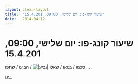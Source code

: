 ```yaml
---
layout: clean-layout
title:  "שיעור קונג-פו: יום שלישי, 09:00, 15.4.201"
date:   2014-04-12
---
```

# שיעור קונג-פו: יום שלישי, 09:00, 15.4.201 
סכמו / בטאו / שאלו <img src="http://www.timg.co.il/tapuzForum/images/Emo106.gif" alt="|גביע|"> / הביעו / שתפו . . .

<a href="javascript:history.back()">בית</a>